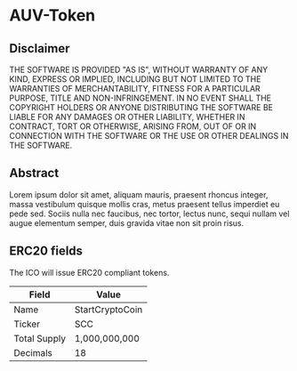 # AUV-Token

## Disclaimer
THE SOFTWARE IS PROVIDED "AS IS", WITHOUT WARRANTY OF ANY KIND, EXPRESS OR IMPLIED, INCLUDING BUT NOT LIMITED TO THE WARRANTIES OF MERCHANTABILITY, FITNESS FOR A PARTICULAR PURPOSE, TITLE AND NON-INFRINGEMENT. IN NO EVENT SHALL THE COPYRIGHT HOLDERS OR ANYONE DISTRIBUTING THE SOFTWARE BE LIABLE FOR ANY DAMAGES OR OTHER LIABILITY, WHETHER IN CONTRACT, TORT OR OTHERWISE, ARISING FROM, OUT OF OR IN CONNECTION WITH THE SOFTWARE OR THE USE OR OTHER DEALINGS IN THE SOFTWARE.

## Abstract

Lorem ipsum dolor sit amet, aliquam mauris, praesent rhoncus integer, massa vestibulum quisque mollis cras, metus praesent tellus imperdiet eu pede sed. Sociis nulla nec faucibus, nec tortor, lectus nunc, sequi nullam vel augue elementum semper, duis gravida vitae non sit proin risus.

## ERC20 fields
The ICO will issue ERC20 compliant tokens. 

Field    | Value   
--------- | ---------
Name   | StartCryptoCoin
Ticker | SCC
Total Supply | 1,000,000,000
Decimals | 18
